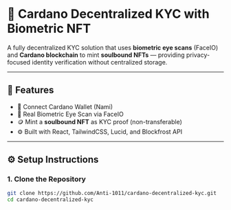 # 🧿 Cardano Decentralized KYC with Biometric NFT

A fully decentralized KYC solution that uses **biometric eye scans** (FaceIO) and **Cardano blockchain** to mint **soulbound NFTs** — providing privacy-focused identity verification without centralized storage.

---

## 🚀 Features

- 🔗 Connect Cardano Wallet (Nami)
- 🧿 Real Biometric Eye Scan via FaceIO
- 🪙 Mint a **soulbound NFT** as KYC proof (non-transferable)
- ⚙️ Built with React, TailwindCSS, Lucid, and Blockfrost API

---

## ⚙️ Setup Instructions

### 1. Clone the Repository
```bash
git clone https://github.com/Anti-1011/cardano-decentralized-kyc.git
cd cardano-decentralized-kyc
